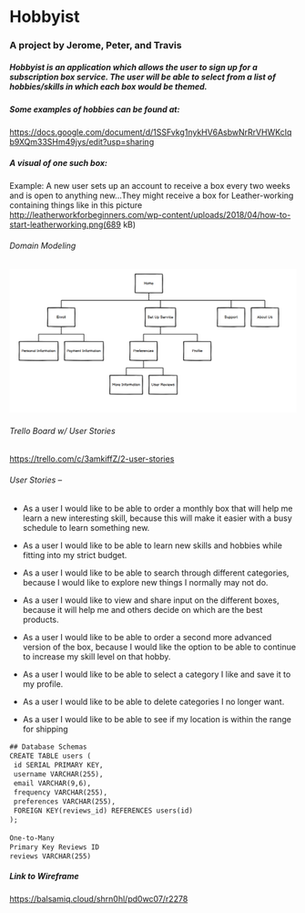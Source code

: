 # Hobbyist
### A project by Jerome, Peter, and Travis

##### Hobbyist is an application which allows the user to sign up for a subscription box service.  The user will be able to select from a list of hobbies/skills in which each box would be themed.  

##### Some examples of hobbies can be found at:
https://docs.google.com/document/d/1SSFvkg1nykHV6AsbwNrRrVHWKcIqb9XQm33SHm49jys/edit?usp=sharing

##### A visual of one such box:
Example: A new user sets up an account to receive a box every two weeks and is open to anything new...They might receive a box for Leather-working containing things like in this picture http://leatherworkforbeginners.com/wp-content/uploads/2018/04/how-to-start-leatherworking.png(689 kB)

###### Domain Modeling

![Image of Domain Modeling](DomainModeling.png)

###### Trello Board w/ User Stories
https://trello.com/c/3amkiffZ/2-user-stories

###### User Stories –

  - As a user I would like to be able to order a monthly box that will help me learn a new interesting skill, because this will make it easier with a busy schedule to learn something new.

  - As a user I would like to be able to learn new skills and hobbies while fitting into my strict budget.

  - As a user I would like to be able to search through different categories, because I would like to explore new things I normally may not do.

  - As a user I would like to view and share input on the different boxes, because it will help me and others decide on which are the best products.

  - As a user I would like to be able to order a second more advanced version of the box, because I would like the option to be able to continue to increase my skill level on that hobby.

  - As a user I would like to be able to select a category I like and save it to my profile.

  - As a user I would like to be able to delete categories I no longer want.

  - As a user I would like to be able to see if my location is within the range for shipping
  
 ``` 
## Database Schemas
CREATE TABLE users (
  id SERIAL PRIMARY KEY,
  username VARCHAR(255),
  email VARCHAR(9,6),
  frequency VARCHAR(255),
  preferences VARCHAR(255),
  FOREIGN KEY(reviews_id) REFERENCES users(id)
);

One-to-Many
Primary Key Reviews ID
reviews VARCHAR(255)
```

##### Link to Wireframe
https://balsamiq.cloud/shrn0hl/pd0wc07/r2278
